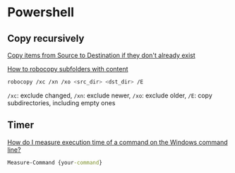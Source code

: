 # Powershell

## Copy recursively

[Copy items from Source to Destination if they don't already exist](https://stackoverflow.com/questions/25916197/copy-items-from-source-to-destination-if-they-dont-already-exist)

[How to robocopy subfolders with content](https://stackoverflow.com/questions/24385239/how-to-robocopy-subfolders-with-content)

```bash
robocopy /xc /xn /xo <src_dir> <dst_dir> /E
```

`/xc`: exclude changed, `/xn`: exclude newer, `/xo`: exclude older, `/E`: copy subdirectories, including empty ones

## Timer
[How do I measure execution time of a command on the Windows command line?](https://stackoverflow.com/questions/673523/how-do-i-measure-execution-time-of-a-command-on-the-windows-command-line)
```bat
Measure-Command {your-command}
```
